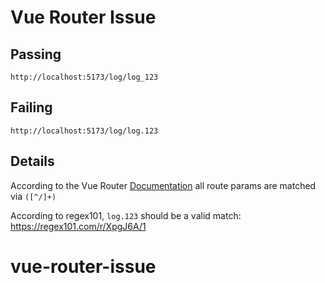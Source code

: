# Vue Router Issue

## Passing

`http://localhost:5173/log/log_123`

## Failing

`http://localhost:5173/log/log.123`

## Details

According to the Vue Router [Documentation](https://router.vuejs.org/guide/essentials/route-matching-syntax.html) all route params are matched via `([^/]+)`

According to regex101, `log.123` should be a valid match: <https://regex101.com/r/XpgJ6A/1>
# vue-router-issue
